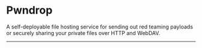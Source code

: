 # Pwndrop

A self-deployable file hosting service for sending out red teaming payloads or securely sharing your private files over HTTP and WebDAV.

---